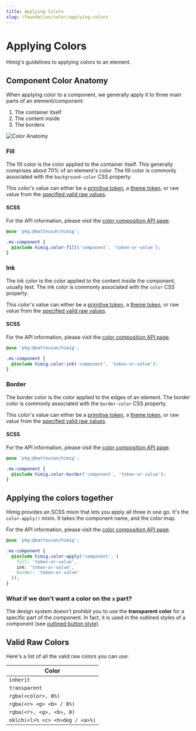 ```yaml
---
title: Applying Colors
slug: /foundation/color/applying-colors
---
```

# Applying Colors
Himig's guidelines to applying colors to an element.

## Component Color Anatomy
When applying color to a component, we generally apply it to three main parts of an element/component:

1) The container itself
2) The content inside
3) The borders

![Color Anatomy](../_media/color-anatomy.png)

### Fill
The fill color is the color applied to the container itself. This generally comprises about 70% of an element's color.
The fill color is commonly associated with the `background-color` CSS property.

This color's value can either be a [primitive token](../tokens.md#primitive-tokens), a [theme token](../tokens.md#theme-tokens), or raw value from the [specified valid raw values](#valid-raw-colors).

#### SCSS
For the API information, please visit the [color composition API page](../../api/composition/color.md).

```scss
@use 'pkg:@matteusan/himig';

.ms-component {
  @include himig.color-fill('component', 'token-or-value');
}
```

### Ink
The ink color is the color applied to the content inside the component, usually text. The ink color is commonly
associated with the `color` CSS property.

This color's value can either be a [primitive token](../tokens.md#primitive-tokens), a [theme token](../tokens.md#theme-tokens), or raw value from the [specified valid raw values](#valid-raw-colors).

#### SCSS
For the API information, please visit the [color composition API page](../../api/composition/color.md).

```scss
@use 'pkg:@matteusan/himig';

.ms-component {
  @include himig.color-ink('component', 'token-or-value');
}
```

### Border
The border color is the color applied to the edges of an element. The border color is commonly associated with the `border-color` CSS property.

This color's value can either be a [primitive token](../tokens.md#primitive-tokens), a [theme token](../tokens.md#theme-tokens), or raw value from the [specified valid raw values](#valid-raw-colors).

#### SCSS
For the API information, please visit the [color composition API page](../../api/composition/color.md).

```scss
@use 'pkg:@matteusan/himig';

.ms-component {
  @include himig.color-border('component', 'token-or-value');
}
```

## Applying the colors together
Himig provides an SCSS mixin that lets you apply all three in one go. It's the `color-apply()` mixin. It takes the component name, and the color map.

For the API information, please visit the [color composition API page](../../api/composition/color.md).

```scss
@use 'pkg:@matteusan/himig';

.ms-component {
  @include himig.color-apply('component', (
    fill: 'token-or-value',
    ink: 'token-or-value',
    border: 'token-or-value'
  ));
}
```

### What if we don't want a color on the `x` part?
The design system doesn't prohibit you to use the **transparent color** for a specific part of the component. In fact, it is used in the outlined styles of a component (see [outlined button style](https://github.com/MatteuSan/himig/blob/main/packages/himig/ms-button/_button-mixins.scss#L91-L93)).

## Valid Raw Colors
Here's a list of all the valid raw colors you can use:

| Color                           |
|---------------------------------|
| `inherit`                       |
| `transparent`                   |
| `rgba(<color>, 0%)`             |
| `rgba(<r> <g> <b> / 0%)`        |
| `rgba(<r>, <g>, <b>, 0)`        |
| `oklch(<l>% <c> <h>deg / <a>%)` |